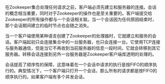 在Zookeeper集合处理任何请求之前，客户端必须先建立和服务器的连接。会话的概念相当重要，同时对于Zookeeper的操作也是至关重要的。客户端提交给Zookeeper的所有操作都与一个会话相关联。当一个会话因为任何原因结束时，那个会话期间建立的临时节点也会随之消失。

当一个客户端使用某种语言创建了Zookeeper的处理器时，它就建立和服务的会话。客户端起初只会连接集合中的一台服务器，也只会连接一台。它使用TCP连接与服务器通信，但是当它不再收到当前服务器的信息一段时间，它就会转移到其它服务器。转移会话连接到另外一台服务器是Zookeeper客户端库透明的处理的。

会话提高了顺序性的保障，这意味着在一个会话中请求的执行是按FIFO的顺序执行的。典型情况下，一个客户端只打开一个会话，那么所有的请求都是按FIFO的顺序执行的。如果客户端有多个并发会话，

